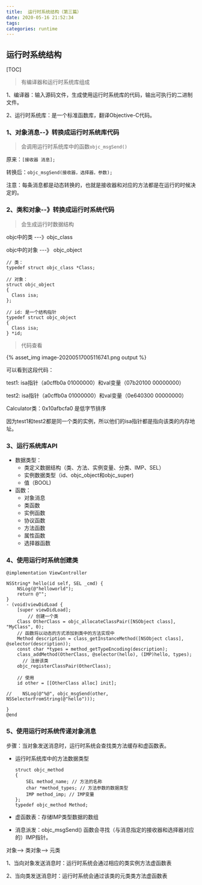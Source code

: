 ```yaml
---
title:  运行时系统结构（第三篇）
date: 2020-05-16 21:52:34
tags:
categories: runtime
---
```

## 运行时系统结构

[TOC]

> 有编译器和运行时系统库组成

1、编译器：输入源码文件，生成使用运行时系统库的代码，输出可执行的二进制文件。

2、运行时系统库：是一个标准函数库，翻译Objective-C代码。



### 1、对象消息--》转换成运行时系统库代码

> 会调用运行时系统库中的函数`objc_msgSend()`

原来：`[接收器 消息];`

转换后：`objc_msgSend(接收器，选择器，参数);`

注意：每条消息都是动态转换的，也就是接收器和对应的方法都是在运行的时候决定的。



### 2、类和对象--》转换成运行时系统代码

> 会生成运行时数据结构

objc中的类  ---》objc_class

objc中的对象 ---》 objc_object

```objc
// 类：
typedef struct objc_class *Class;

// 对象：
struct objc_object 
{
  Class isa;
};

// id: 是一个结构指针
typedef struct objc_object 
{
  Class isa;
} *id;
```



> 代码查看

{% asset_img image-20200517005116741.png output %}

可以看到这段代码：

test1: isa指针（a0cffb0a 01000000）和val变量（07b20100 00000000）

test2: isa指针（a0cffb0a 01000000）和val变量（0e640300 00000000）

Calculator类：0x10afbcfa0 是低字节排序

因为test1和test2都是同一个类的实例，所以他们的isa指针都是指向该类的内存地址。



### 3、运行系统库API

- 数据类型：
  - 类定义数据结构（类、方法、实例变量、分类、IMP、SEL）
  - 实例数据类型（id、objc_object和objc_super)
  - 值（BOOL)
- 函数：
  - 对象消息
  - 类函数
  - 实例函数
  - 协议函数
  - 方法函数
  - 属性函数
  - 选择器函数

### 4、使用运行时系统创建类

```objc
@implementation ViewController

NSString* hello(id self, SEL _cmd) {
    NSLog(@"helloworld");
    return @"";
}
- (void)viewDidLoad {
    [super viewDidLoad];
        // 创建一个类
    Class OtherClass = objc_allocateClassPair([NSObject class], "MyClass", 0);
    // 函数将以动态的方式添加到类中的方法实现中
    Method description = class_getInstanceMethod([NSObject class], @selector(description));
    const char *types = method_getTypeEncoding(description);
    class_addMethod(OtherClass, @selector(hello), (IMP)hello, types);
      // 注册该类
    objc_registerClassPair(OtherClass);

    // 使用
    id other = [[OtherClass alloc] init];
    
//    NSLog(@"%@", objc_msgSend(other, NSSelectorFromString(@"hello")));

}
@end

```



### 5、使用运行时系统传递对象消息

步骤：当对象发送消息时，运行时系统会查找类方法缓存和虚函数表。

- 运行时系统库中的方法数据类型

  ```objc
  struct objc_method
  {
      SEL method_name; // 方法的名称
      char *method_types; // 方法参数的数据类型
      IMP method_imp; // IMP变量
  };
  typedef objc_method Method;
  ```

- 虚函数表：存储IMP类型数据的数组

- 消息派发：objc_msgSend() 函数会寻找（与消息指定的接收器和选择器对应的）IMP指针。

对象--> 类对象--> 元类

1、当向对象发送消息时：运行时系统会通过相应的类实例方法虚函数表

2、当向类发送消息时：运行时系统会通过该类的元类类方法虚函数表






